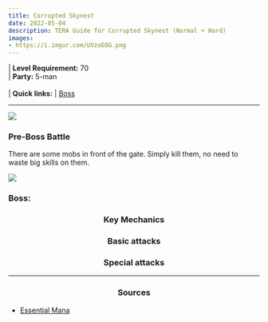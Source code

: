 ```yaml
---
title: Corrupted Skynest
date: 2022-05-04
description: TERA Guide for Corrupted Skynest (Normal + Hard)
images:
- https://i.imgur.com/UVzoEOG.png
---
```

 | **Level Requirement:** 70
<br> | **Party:** 5-man
<br>
<br> | **Quick links:**
| [Boss](#first-boss)  
<hr/>

![](https://i.imgur.com/FHoSzrY.png)

<h3>Pre-Boss Battle</h3>
There are some mobs in front of the gate. Simply kill them, no need to waste big skills on them.
<br>

<div id="first-boss">

![](https://i.imgur.com/WbhWNir.png)
<h3>Boss: </h3>
<center><h3>Key Mechanics</h3></center>



<center><h3>Basic attacks</h3></center>



<center><h3>Special attacks</h3></center>




</div>
<hr/>

<center><h3>Sources</h3></center>

* [Essential Mana]()
